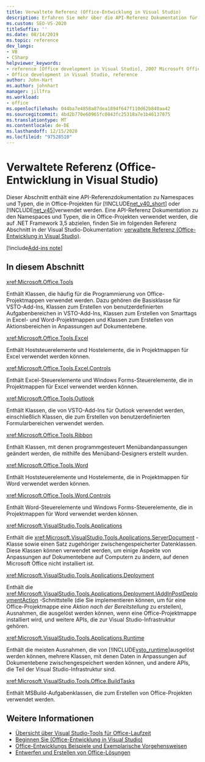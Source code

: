 ```yaml
---
title: Verwaltete Referenz (Office-Entwicklung in Visual Studio)
description: Erfahren Sie mehr über die API-Referenz Dokumentation für Namespaces und Typen, die in Office-Projekten verwendet werden, die auf die .NET Framework abzielen.
ms.custom: SEO-VS-2020
titleSuffix: ''
ms.date: 08/14/2019
ms.topic: reference
dev_langs:
- VB
- CSharp
helpviewer_keywords:
- reference [Office development in Visual Studio], 2007 Microsoft Office system
- Office development in Visual Studio, reference
author: John-Hart
ms.author: johnhart
manager: jillfra
ms.workload:
- office
ms.openlocfilehash: 044ba7e4858a87dea1894f647f110d62b840aa42
ms.sourcegitcommit: 4bd2b770e60965fc0843fc25318a7e1b46137875
ms.translationtype: MT
ms.contentlocale: de-DE
ms.lasthandoff: 12/15/2020
ms.locfileid: "97528510"
---
```

# <a name="managed-reference-office-development-in-visual-studio"></a>Verwaltete Referenz (Office-Entwicklung in Visual Studio)
  Dieser Abschnitt enthält eine API-Referenzdokumentation zu Namespaces und Typen, die in Office-Projekten für [!INCLUDE[net_v40_short](../sharepoint/includes/net-v40-short-md.md)] oder [!INCLUDE[net_v45](includes/net-v45-md.md)]verwendet werden. Eine API-Referenz Dokumentation zu den Namespaces und Typen, die in Office-Projekten verwendet werden, die auf .NET Framework 3,5 abzielen, finden Sie im folgenden Referenz Abschnitt in der Visual Studio-Dokumentation: [verwaltete Referenz (Office-Entwicklung in Visual Studio)](managed-reference-office-development-in-visual-studio.md).

[!include[Add-ins note](includes/addinsnote.md)]

## <a name="in-this-section"></a>In diesem Abschnitt
 <xref:Microsoft.Office.Tools>

 Enthält Klassen, die häufig für die Programmierung von Office-Projektmappen verwendet werden. Dazu gehören die Basisklasse für VSTO-Add-Ins, Klassen zum Erstellen von benutzerdefinierten Aufgabenbereichen in VSTO-Add-Ins, Klassen zum Erstellen von Smarttags in Excel- und Word-Projektmappen und Klassen zum Erstellen von Aktionsbereichen in Anpassungen auf Dokumentebene.

 <xref:Microsoft.Office.Tools.Excel>

 Enthält Hoststeuerelemente und Hostelemente, die in Projektmappen für Excel verwendet werden können.

 <xref:Microsoft.Office.Tools.Excel.Controls>

 Enthält Excel-Steuerelemente und Windows Forms-Steuerelemente, die in Projektmappen für Excel verwendet werden können.

 <xref:Microsoft.Office.Tools.Outlook>

 Enthält Klassen, die von VSTO-Add-Ins für Outlook verwendet werden, einschließlich Klassen, die zum Erstellen von benutzerdefinierten Formularbereichen verwendet werden.

 <xref:Microsoft.Office.Tools.Ribbon>

 Enthält Klassen, mit denen programmgesteuert Menübandanpassungen geändert werden, die mithilfe des Menüband-Designers erstellt wurden.

 <xref:Microsoft.Office.Tools.Word>

 Enthält Hoststeuerelemente und Hostelemente, die in Projektmappen für Word verwendet werden können.

 <xref:Microsoft.Office.Tools.Word.Controls>

 Enthält Word-Steuerelemente und Windows Forms-Steuerelemente, die in Projektmappen für Word verwendet werden können.

 <xref:Microsoft.VisualStudio.Tools.Applications>

 Enthält die <xref:Microsoft.VisualStudio.Tools.Applications.ServerDocument> -Klasse sowie einen Satz zugehöriger zwischengespeicherter Datenklassen. Diese Klassen können verwendet werden, um einige Aspekte von Anpassungen auf Dokumentebene auf Computern zu ändern, auf denen Microsoft Office nicht installiert ist.

 <xref:Microsoft.VisualStudio.Tools.Applications.Deployment>

 Enthält die <xref:Microsoft.VisualStudio.Tools.Applications.Deployment.IAddInPostDeploymentAction> -Schnittstelle (die Sie implementieren können, um für eine Office-Projektmappe eine *Aktion nach der Bereitstellung* zu erstellen), Ausnahmen, die ausgelöst werden können, wenn eine Office-Projektmappe installiert wird, und weitere APIs, die zur Visual Studio-Infrastruktur gehören.

 <xref:Microsoft.VisualStudio.Tools.Applications.Runtime>

 Enthält die meisten Ausnahmen, die von [!INCLUDE[vsto_runtime](includes/vsto-runtime-md.md)]ausgelöst werden können, mehrere Klassen, mit denen Daten in Anpassungen auf Dokumentebene zwischengespeichert werden können, und andere APIs, die Teil der Visual Studio-Infrastruktur sind.

 <xref:Microsoft.VisualStudio.Tools.Office.BuildTasks>

 Enthält MSBuild-Aufgabenklassen, die zum Erstellen von Office-Projekten verwendet werden.

## <a name="see-also"></a>Weitere Informationen
- [Übersicht über Visual Studio-Tools für Office-Laufzeit](visual-studio-tools-for-office-runtime-overview.md)
- [Beginnen Sie &#40;Office-Entwicklung in Visual Studio&#41;](getting-started-office-development-in-visual-studio.md)
- [Office-Entwicklungs Beispiele und Exemplarische Vorgehensweisen](office-development-samples-and-walkthroughs.md)
- [Entwerfen und Erstellen von Office-Lösungen](designing-and-creating-office-solutions.md)
